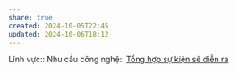 ```yaml
---
share: true
created: 2024-10-05T22:45
updated: 2024-10-06T18:12
---
```

Lĩnh vực:: 
Nhu cầu công nghệ:: [Tổng hợp sự kiện sẽ diễn ra](../../Nhu%20c%E1%BA%A7u%20c%C3%B4ng%20ngh%E1%BB%87/T%E1%BB%B1%20%C4%91%E1%BB%99ng/T%E1%BB%95ng%20h%E1%BB%A3p%20s%E1%BB%B1%20ki%E1%BB%87n%20s%E1%BA%BD%20di%E1%BB%85n%20ra.md)